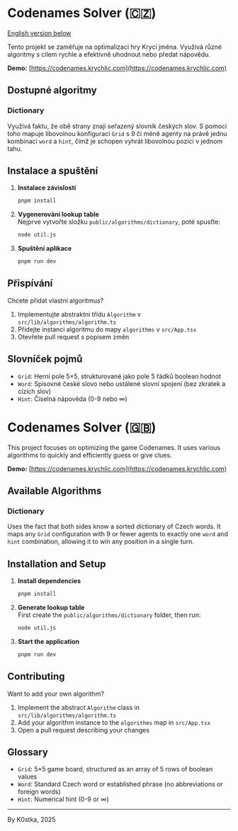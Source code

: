 # Codenames Solver (🇨🇿)

[English version below](#english)

Tento projekt se zaměřuje na optimalizaci hry Krycí jména. Využívá různé algoritmy s cílem rychle a efektivně uhodnout nebo předat nápovědu.

**Demo:** [https://codenames.krychlic.com](https://codenames.krychlic.com)

## Dostupné algoritmy

### Dictionary

Využívá faktu, že obě strany znají seřazený slovník českých slov. S pomocí toho mapuje libovolnou konfiguraci `Grid` s 9 či méně agenty na právě jednu kombinaci `word` a `hint`, čímž je schopen vyhrát libovolnou pozici v jednom tahu.

## Instalace a spuštění

1. **Instalace závislostí**

    ```bash
    pnpm install
    ```

2. **Vygenerování lookup table**  
   Nejprve vytvořte složku `public/algorithms/dictionary`, poté spusťte:

    ```bash
    node util.js
    ```

3. **Spuštění aplikace**
    ```bash
    pnpm run dev
    ```

## Přispívání

Chcete přidat vlastní algoritmus?

1. Implementujte abstraktní třídu `Algorithm` v `src/lib/algorithms/algorithm.ts`
2. Přidejte instanci algoritmu do mapy `algorithms` v `src/App.tsx`
3. Otevřete pull request s popisem změn

## Slovníček pojmů

-   `Grid`: Herní pole 5×5, strukturované jako pole 5 řádků boolean hodnot
-   `Word`: Spisovné české slovo nebo ustálené slovní spojení (bez zkratek a cizích slov)
-   `Hint`: Číselná nápověda (0-9 nebo ∞)

<h1 id="english">Codenames Solver (🇬🇧)</h1>

This project focuses on optimizing the game Codenames. It uses various algorithms to quickly and efficiently guess or give clues.

**Demo:** [https://codenames.krychlic.com](https://codenames.krychlic.com)

## Available Algorithms

### Dictionary

Uses the fact that both sides know a sorted dictionary of Czech words. It maps any `Grid` configuration with 9 or fewer agents to exactly one `word` and `hint` combination, allowing it to win any position in a single turn.

## Installation and Setup

1. **Install dependencies**

    ```bash
    pnpm install
    ```

2. **Generate lookup table**  
   First create the `public/algorithms/dictionary` folder, then run:

    ```bash
    node util.js
    ```

3. **Start the application**
    ```bash
    pnpm run dev
    ```

## Contributing

Want to add your own algorithm?

1. Implement the abstract `Algorithm` class in `src/lib/algorithms/algorithm.ts`
2. Add your algorithm instance to the `algorithms` map in `src/App.tsx`
3. Open a pull request describing your changes

## Glossary

-   `Grid`: 5×5 game board, structured as an array of 5 rows of boolean values
-   `Word`: Standard Czech word or established phrase (no abbreviations or foreign words)
-   `Hint`: Numerical hint (0-9 or ∞)

---

By K0stka, 2025
